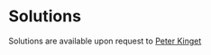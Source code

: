 # Solutions

Solutions are available upon request to [Peter Kinget](mailto:pk171+mosbius@columbia.edu)

```{tableofcontents}
```
